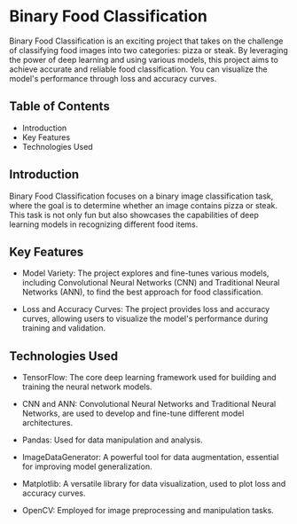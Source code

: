 
# Binary Food Classification


Binary Food Classification is an exciting project that takes on the challenge of classifying food images into two categories: pizza or steak. By leveraging the power of deep learning and using various models, this project aims to achieve accurate and reliable food classification. You can visualize the model's performance through loss and accuracy curves.


## Table of Contents
- Introduction
- Key Features
- Technologies Used

## Introduction
Binary Food Classification focuses on a binary image classification task, where the goal is to determine whether an image contains pizza or steak. This task is not only fun but also showcases the capabilities of deep learning models in recognizing different food items.

## Key Features
- Model Variety: The project explores and fine-tunes various models, including Convolutional Neural Networks (CNN) and Traditional Neural Networks (ANN), to find the best approach for food classification.

- Loss and Accuracy Curves: The project provides loss and accuracy curves, allowing users to visualize the model's performance during training and validation.

## Technologies Used
- TensorFlow: The core deep learning framework used for building and training the neural network models.

- CNN and ANN: Convolutional Neural Networks and Traditional Neural Networks, are used to develop and fine-tune different model architectures.

- Pandas: Used for data manipulation and analysis.

- ImageDataGenerator: A powerful tool for data augmentation, essential for improving model generalization.

- Matplotlib: A versatile library for data visualization, used to plot loss and accuracy curves.

- OpenCV: Employed for image preprocessing and manipulation tasks.
